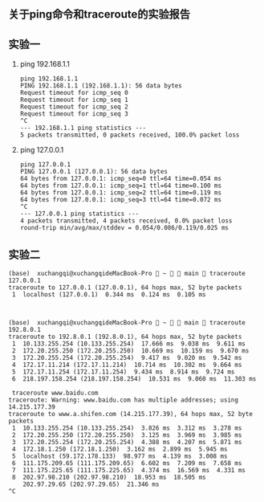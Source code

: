 ## 关于ping命令和traceroute的实验报告

## 实验一 

1. ping 192.168.1.1

   ```
   ping 192.168.1.1
   PING 192.168.1.1 (192.168.1.1): 56 data bytes
   Request timeout for icmp_seq 0
   Request timeout for icmp_seq 1
   Request timeout for icmp_seq 2
   Request timeout for icmp_seq 3
   ^C
   --- 192.168.1.1 ping statistics ---
   5 packets transmitted, 0 packets received, 100.0% packet loss
   ```

2. ping 127.0.0.1

   ```
   ping 127.0.0.1
   PING 127.0.0.1 (127.0.0.1): 56 data bytes
   64 bytes from 127.0.0.1: icmp_seq=0 ttl=64 time=0.054 ms
   64 bytes from 127.0.0.1: icmp_seq=1 ttl=64 time=0.100 ms
   64 bytes from 127.0.0.1: icmp_seq=2 ttl=64 time=0.119 ms
   64 bytes from 127.0.0.1: icmp_seq=3 ttl=64 time=0.072 ms
   ^C
   --- 127.0.0.1 ping statistics ---
   4 packets transmitted, 4 packets received, 0.0% packet loss
   round-trip min/avg/max/stddev = 0.054/0.086/0.119/0.025 ms
   ```

## 实验二

	(base)  xuchangqi@xuchangqideMacBook-Pro  ~   main  traceroute 127.0.0.1
	traceroute to 127.0.0.1 (127.0.0.1), 64 hops max, 52 byte packets
	 1  localhost (127.0.0.1)  0.344 ms  0.124 ms  0.105 ms
	 
	 
	 
	(base)  xuchangqi@xuchangqideMacBook-Pro  ~   main  traceroute 192.8.0.1
	traceroute to 192.8.0.1 (192.8.0.1), 64 hops max, 52 byte packets
	 1  10.133.255.254 (10.133.255.254)  17.666 ms  9.038 ms  9.611 ms
	 2  172.20.255.250 (172.20.255.250)  10.669 ms  10.159 ms  9.670 ms
	 3  172.20.255.254 (172.20.255.254)  9.417 ms  9.020 ms  9.542 ms
	 4  172.17.11.214 (172.17.11.214)  10.714 ms  10.302 ms  9.664 ms
	 5  172.17.11.254 (172.17.11.254)  9.434 ms  8.914 ms  9.724 ms
	 6  218.197.158.254 (218.197.158.254)  10.531 ms  9.060 ms  11.303 ms
	 
	 traceroute www.baidu.com
	traceroute: Warning: www.baidu.com has multiple addresses; using 14.215.177.39
	traceroute to www.a.shifen.com (14.215.177.39), 64 hops max, 52 byte packets
	 1  10.133.255.254 (10.133.255.254)  3.826 ms  3.312 ms  3.278 ms
	 2  172.20.255.250 (172.20.255.250)  3.125 ms  3.969 ms  3.985 ms
	 3  172.20.255.254 (172.20.255.254)  4.388 ms  4.207 ms  5.871 ms
	 4  172.18.1.250 (172.18.1.250)  3.162 ms  2.899 ms  5.945 ms
	 5  localhost (59.172.178.133)  98.977 ms  4.139 ms  3.008 ms
	 6  111.175.209.65 (111.175.209.65)  6.602 ms  7.209 ms  7.658 ms
	 7  111.175.225.65 (111.175.225.65)  4.374 ms  16.569 ms  4.331 ms
	 8  202.97.98.210 (202.97.98.210)  18.953 ms  18.505 ms
	    202.97.29.65 (202.97.29.65)  21.346 ms
	^C












